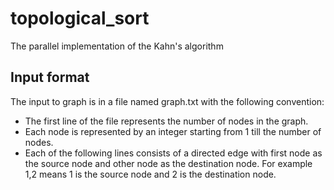 # topological_sort
The parallel implementation of the Kahn's algorithm

## Input format
The input to graph is in a file named graph.txt with the following convention: 
* The first line of the file represents the number of nodes in the graph.
* Each node is represented by an integer starting from 1 till the number of nodes.
* Each of the following lines consists of a directed edge with first node as the source node and other node as the destination node. For example 1,2 means 1 is the source node and 2 is the destination node.    


